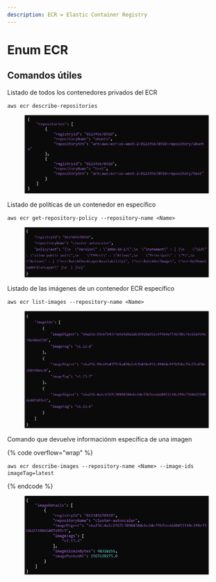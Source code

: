 ```yaml
---
description: ECR = Elastic Container Registry
---
```


# Enum ECR

## Comandos útiles

Listado de todos los contenedores privados del ECR

```
aws ecr describe-repositories
```

<figure><img src="../../.gitbook/assets/image (62).png" alt=""><figcaption></figcaption></figure>

Listado de políticas de un contenedor en específico

```
aws ecr get-repository-policy --repository-name <Name>
```

<figure><img src="../../.gitbook/assets/image.png" alt=""><figcaption></figcaption></figure>

Listado de las imágenes de un contenedor ECR específico

```
aws ecr list-images --repository-name <Name>
```

<figure><img src="../../.gitbook/assets/image (77).png" alt=""><figcaption></figcaption></figure>

Comando que devuelve informaciónm específica de una imagen

{% code overflow="wrap" %}
```
aws ecr describe-images --repository-name <Name> --image-ids imageTag=latest
```
{% endcode %}

<figure><img src="../../.gitbook/assets/image (80).png" alt=""><figcaption></figcaption></figure>











